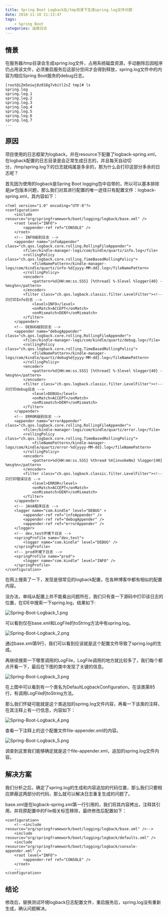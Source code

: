 ```yaml
---
title: Spring Boot Logback在/tmp目录下生成spring.log文件问题
date: 2018-11-10 21:13:47
tags:
    - Spring Boot
categories: 运维日志
---
```


## 情景
在服务器/tmp目录会生成spring.log文件，占用系统磁盘资源，手动删除后因程序仍占用该文件，必须重启服务后这部分空间才会得到释放，spring.log文件中的内容为相应Spring Boot服务的debug日志。

```
[root@iZm5eiwj8z018g7vbitl2sZ tmp]# ls
spring.log
spring.log.1
spring.log.2
spring.log.3
spring.log.4
spring.log.5
spring.log.6
spring.log.7
...
```

## 原因
项目使用的日志框架为logback，并在resource下配置了logback-spring.xml，在logback配置的日志目录是会正常生成日志的，并且每天自动切分，/tmp/spring.log下的日志就纯属是多余的，那为什么会打印这部分多余的日志呢？

首先因为使用的logback是Spring Boot logging包中自带的，所以可以基本排除是jar包版本问题，那么我们对其进行配置的唯一途径只有配置文件：logback-spring.xml，其内容如下：

```
<?xml version="1.0" encoding="UTF-8"?>
<configuration>
	<include resource="org/springframework/boot/logging/logback/base.xml" />
	<root level="INFO">
		<appender-ref ref="CONSOLE" />
	</root>
	<!-- INFO级别日志 -->
	<appender name="infoAppender" class="ch.qos.logback.core.rolling.RollingFileAppender">
	    <file>/kindle-manager-logs/com/kindle/quartz/info.log</file>
	    <rollingPolicy class="ch.qos.logback.core.rolling.TimeBasedRollingPolicy">  
	        <fileNamePattern>/kindle-manager-logs/com/kindle/quartz/info-%d{yyyy-MM-dd}.log</fileNamePattern>
	    </rollingPolicy>  
	    <encoder>  
	        <pattern>%d{HH:mm:ss.SSS} [%thread] %-5level %logger{40} - %msg%n</pattern>  
	    </encoder>
	    <filter class="ch.qos.logback.classic.filter.LevelFilter"><!-- 只打印Info日志 -->  
            <level>INFO</level>  
            <onMatch>ACCEPT</onMatch>  
            <onMismatch>DENY</onMismatch>  
        </filter>
	</appender>
	<!-- DEBUG级别日志 -->
	<appender name="debugAppender" class="ch.qos.logback.core.rolling.RollingFileAppender">  
	    <file>/kindle-manager-logs/com/kindle/quartz/debug.log</file>
	    <rollingPolicy class="ch.qos.logback.core.rolling.TimeBasedRollingPolicy">  
	        <fileNamePattern>/kindle-manager-logs/com/kindle/quartz/debug%d{yyyy-MM-dd}.log</fileNamePattern>
	    </rollingPolicy>  
	    <encoder>  
	        <pattern>%d{HH:mm:ss.SSS} [%thread] %-5level %logger{40} - %msg%n</pattern>  
	    </encoder>
	    <filter class="ch.qos.logback.classic.filter.LevelFilter"><!-- 只打印debug日志 -->  
            <level>DEBUG</level>  
            <onMatch>ACCEPT</onMatch>  
            <onMismatch>DENY</onMismatch>  
        </filter>
	</appender>
	<!-- ERROR级别日志 -->
	<appender name="errorAppender" class="ch.qos.logback.core.rolling.RollingFileAppender">  
        <file>/kindle-manager-logs/com/kindle/quartz/error.log</file>
        <rollingPolicy class="ch.qos.logback.core.rolling.TimeBasedRollingPolicy">  
            <fileNamePattern>/kindle-manager-logs/com/kindle/quartz/error-%d{yyyy-MM-dd}.log</fileNamePattern>
        </rollingPolicy>  
        <encoder>  
            <pattern>%d{HH:mm:ss.SSS} %thread %X{invokeNo} %logger{40} %msg%n</pattern>  
        </encoder>  
        <filter class="ch.qos.logback.classic.filter.LevelFilter"><!-- 只打印错误日志 -->  
            <level>ERROR</level>  
            <onMatch>ACCEPT</onMatch>  
            <onMismatch>DENY</onMismatch>  
        </filter>
    </appender>
    <!-- JAVA程序日志 -->
	<logger name="com.kindle" level="DEBUG" >
		<appender-ref ref="infoAppender" />
		<appender-ref ref="debugAppender" />
		<appender-ref ref="errorAppender" />
	</logger>
	<!-- dev,test环境下日志 -->
	<springProfile name="dev,test">
		<logger name="com.kindle" level="DEBUG" />
	</springProfile>
	<!-- prod环境下日志 -->
	<springProfile name="prod">
		<logger name="com.kindle" level="INFO" />
	</springProfile>
</configuration>
```

在网上搜索了一下，发现是很常见的logback配置，在各种博客中都有相似的配置内容。

没办法，单纯从配置上并不能看出问题所在，我们只有查一下源码中打印该日志的位置，在IDE中搜索一下spring.log，结果如下:

![Spring-Boot-Logback_1.png](/upload/homePage/Spring-Boot-Logback/Spring-Boot-Logback_1.png)

可以看到仅在base.xml和LogFile的toString方法中有spring.log。

![Spring-Boot-Logback_2.png](/upload/homePage/Spring-Boot-Logback/Spring-Boot-Logback_2.png)

通过base.xml第9行，我们可以看到应该就是这个配置文件导致了spring.log的生成。

再继续搜索一下哪里调用的LogFile，LogFile调用的地方就比较多了，我们每个都点开看一下，最后在下图的类中发现了关键的信息。

![Spring-Boot-Logback_3.png](/upload/homePage/Spring-Boot-Logback/Spring-Boot-Logback_3.png)

在上图中可以看到有一个类名为DefaultLogbackConfiguration，在该类第85行，有调用LogFile的toString方法。

那么我们怀疑可能就是这个类追加的spring.log文件内容，再看一下该类的注释，在其注释上有一行信息，内容如下：

![Spring-Boot-Logback_4.png](/upload/homePage/Spring-Boot-Logback/Spring-Boot-Logback_4.png)

查看一下注释上的这个配置文件file-appender.xml的内容。

![Spring-Boot-Logback_5.png](/upload/homePage/Spring-Boot-Logback/Spring-Boot-Logback_5.png)

调查到这里我们能够确定就是这个file-appender.xml，追加的spring.log文件内容。

## 解决方案
我们分析之后，确定了spring.log的生成和内容追加的代码位置，那么我们只要相应屏蔽这两部分的代码，那么就可以解决日志重复生成的问题了。

base.xml是在logback-spring.xml第一行引用的，我们将其内容拷出，注释其引用，并将原配置中的File相关标签移除，最终修改后配置如下：

```
<configuration>
	<!--<include resource="org/springframework/boot/logging/logback/base.xml" />-->
	<include resource="org/springframework/boot/logging/logback/defaults.xml" />
	<include resource="org/springframework/boot/logging/logback/console-appender.xml" />
	<root level="INFO">
		<appender-ref ref="CONSOLE" />
	</root>
	...
</configuration>	
```

## 结论
修改后，替换测试环境logback日志配置文件，重启服务后，spring.log没有重新生成，确认问题解决。





